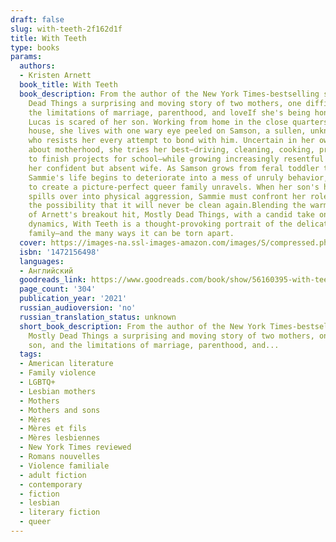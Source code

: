 ```yaml
---
draft: false
slug: with-teeth-2f162d1f
title: With Teeth
type: books
params:
  authors:
  - Kristen Arnett
  book_title: With Teeth
  book_description: From the author of the New York Times-bestselling sensation Mostly
    Dead Things a surprising and moving story of two mothers, one difficult son, and
    the limitations of marriage, parenthood, and loveIf she's being honest, Sammie
    Lucas is scared of her son. Working from home in the close quarters of their Florida
    house, she lives with one wary eye peeled on Samson, a sullen, unknowable boy
    who resists her every attempt to bond with him. Uncertain in her own feelings
    about motherhood, she tries her best—driving, cleaning, cooking, prodding him
    to finish projects for school—while growing increasingly resentful of Monika,
    her confident but absent wife. As Samson grows from feral toddler to surly teenager,
    Sammie's life begins to deteriorate into a mess of unruly behavior, and her struggle
    to create a picture-perfect queer family unravels. When her son's hostility finally
    spills over into physical aggression, Sammie must confront her role in the mess—and
    the possibility that it will never be clean again.Blending the warmth and wit
    of Arnett's breakout hit, Mostly Dead Things, with a candid take on queer family
    dynamics, With Teeth is a thought-provoking portrait of the delicate fabric of
    family—and the many ways it can be torn apart.
  cover: https://images-na.ssl-images-amazon.com/images/S/compressed.photo.goodreads.com/books/1607100802i/56160395.jpg
  isbn: '1472156498'
  languages:
  - Английский
  goodreads_link: https://www.goodreads.com/book/show/56160395-with-teeth
  page_count: '304'
  publication_year: '2021'
  russian_audioversion: 'no'
  russian_translation_status: unknown
  short_book_description: From the author of the New York Times-bestselling sensation
    Mostly Dead Things a surprising and moving story of two mothers, one difficult
    son, and the limitations of marriage, parenthood, and...
  tags:
  - American literature
  - Family violence
  - LGBTQ+
  - Lesbian mothers
  - Mothers
  - Mothers and sons
  - Mères
  - Mères et fils
  - Mères lesbiennes
  - New York Times reviewed
  - Romans nouvelles
  - Violence familiale
  - adult fiction
  - contemporary
  - fiction
  - lesbian
  - literary fiction
  - queer
---
```

